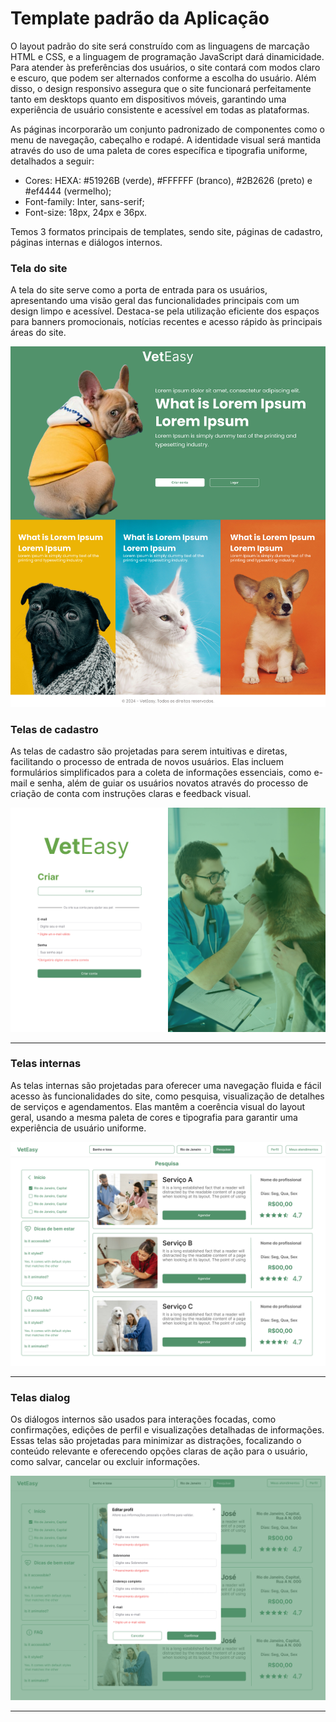 # Template padrão da Aplicação

O layout padrão do site será construído com as linguagens de marcação HTML e CSS, e a linguagem de programação JavaScript dará dinamicidade. Para atender às preferências dos usuários, o site contará com modos claro e escuro, que podem ser alternados conforme a escolha do usuário. Além disso, o design responsivo assegura que o site funcionará perfeitamente tanto em desktops quanto em dispositivos móveis, garantindo uma experiência de usuário consistente e acessível em todas as plataformas.

As páginas incorporarão um conjunto padronizado de componentes como o menu de navegação, cabeçalho e rodapé. A identidade visual será mantida através do uso de uma paleta de cores específica e tipografia uniforme, detalhados a seguir:

<ul>
<li>Cores: HEXA: #51926B (verde), #FFFFFF (branco), #2B2626 (preto) e #ef4444 (vermelho);</li>
<li>Font-family: Inter, sans-serif;</li>
<li>Font-size: 18px, 24px e 36px.</li>
</ul>

Temos 3 formatos principais de templates, sendo site, páginas de cadastro, páginas internas e diálogos internos.

<h3><b>Tela do site</b></h3>
<p>A tela do site serve como a porta de entrada para os usuários, apresentando uma visão geral das funcionalidades principais com um design limpo e acessível. Destaca-se pela utilização eficiente dos espaços para banners promocionais, notícias recentes e acesso rápido às principais áreas do site.</p>

![site](img/ui-templates/site.png)

<h3><b>Telas de cadastro</b></h3>
<p>As telas de cadastro são projetadas para serem intuitivas e diretas, facilitando o processo de entrada de novos usuários. Elas incluem formulários simplificados para a coleta de informações essenciais, como e-mail e senha, além de guiar os usuários novatos através do processo de criação de conta com instruções claras e feedback visual.</p>

![site](img/ui-templates/criar-conta.png)

<hr>

<h3><b>Telas internas</b></h3>
<p>As telas internas são projetadas para oferecer uma navegação fluida e fácil acesso às funcionalidades do site, como pesquisa, visualização de detalhes de serviços e agendamentos. Elas mantêm a coerência visual do layout geral, usando a mesma paleta de cores e tipografia para garantir uma experiência de usuário uniforme.</p>

![site](img/ui-templates/pesquisa.png)

<hr>

<h3><b>Telas dialog</b></h3>
<p>Os diálogos internos são usados para interações focadas, como confirmações, edições de perfil e visualizações detalhadas de informações. Essas telas são projetadas para minimizar as distrações, focalizando o conteúdo relevante e oferecendo opções claras de ação para o usuário, como salvar, cancelar ou excluir informações.</p>

![site](img/ui-templates/modal-perfil.png)

<hr>
